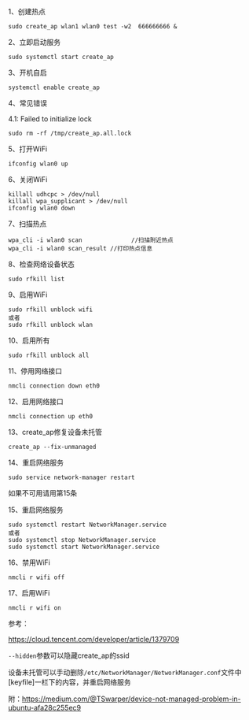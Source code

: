 1、创建热点
```
sudo create_ap wlan1 wlan0 test -w2  666666666 &
```

2、立即启动服务
```
sudo systemctl start create_ap
```

3、开机自启
```
systemctl enable create_ap
```
4、常见错误

4.1: Failed to initialize lock
```
sudo rm -rf /tmp/create_ap.all.lock
```

5、打开WiFi
```
ifconfig wlan0 up
```

6、关闭WiFi
```
killall udhcpc > /dev/null
killall wpa_supplicant > /dev/null
ifconfig wlan0 down
```

7、扫描热点
```
wpa_cli -i wlan0 scan              //扫描附近热点
wpa_cli -i wlan0 scan_result //打印热点信息
```

8、检查网络设备状态
```
sudo rfkill list
```

9、启用WiFi
```
sudo rfkill unblock wifi
或者
sudo rfkill unblock wlan
```

10、启用所有
```
sudo rfkill unblock all
```

11、停用网络接口
```
nmcli connection down eth0
```

12、启用网络接口
```
nmcli connection up eth0
```

13、create_ap修复设备未托管
```
create_ap --fix-unmanaged
```

14、重启网络服务
```
sudo service network-manager restart
```
如果不可用请用第15条

15、重启网络服务
```
sudo systemctl restart NetworkManager.service
或者
sudo systemctl stop NetworkManager.service
sudo systemctl start NetworkManager.service
```

16、禁用WiFi
```
nmcli r wifi off
```

17、启用WiFi
```
nmcli r wifi on
```

参考：

https://cloud.tencent.com/developer/article/1379709

```--hidden```参数可以隐藏create_ap的ssid

设备未托管可以手动删除```/etc/NetworkManager/NetworkManager.conf```文件中[keyfile]一栏下的内容，并重启网络服务

附：https://medium.com/@TSwarper/device-not-managed-problem-in-ubuntu-afa28c255ec9

